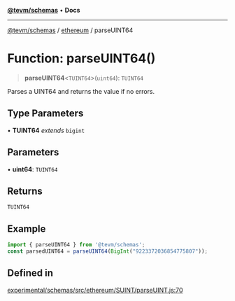 [**@tevm/schemas**](../../README.md) • **Docs**

***

[@tevm/schemas](../../modules.md) / [ethereum](../README.md) / parseUINT64

# Function: parseUINT64()

> **parseUINT64**\<`TUINT64`\>(`uint64`): `TUINT64`

Parses a UINT64 and returns the value if no errors.

## Type Parameters

• **TUINT64** *extends* `bigint`

## Parameters

• **uint64**: `TUINT64`

## Returns

`TUINT64`

## Example

```ts
import { parseUINT64 } from '@tevm/schemas';
const parsedUINT64 = parseUINT64(BigInt("9223372036854775807"));
```

## Defined in

[experimental/schemas/src/ethereum/SUINT/parseUINT.js:70](https://github.com/evmts/tevm-monorepo/blob/main/experimental/schemas/src/ethereum/SUINT/parseUINT.js#L70)
